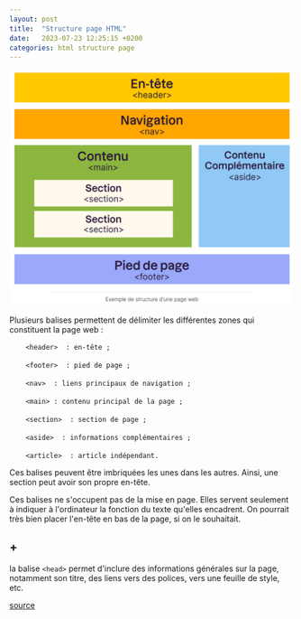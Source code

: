 ```yaml
---
layout: post
title:  "Structure page HTML"
date:   2023-07-23 12:25:15 +0200
categories: html structure page
---
```


![](/assets/images/2023-07-23%2013-17-58.png)

 Plusieurs balises permettent de délimiter les différentes zones qui constituent la page web :

        <header>  : en-tête ;

        <footer>  : pied de page ;

        <nav>  : liens principaux de navigation ;

        <main> : contenu principal de la page ;

        <section>  : section de page ;

        <aside>  : informations complémentaires ;

        <article>  : article indépendant.

Ces balises peuvent être imbriquées les unes dans les autres. Ainsi, une section peut avoir son propre en-tête.

Ces balises ne s'occupent pas de la mise en page. Elles servent seulement à indiquer à l'ordinateur la fonction du texte qu'elles encadrent. On pourrait très bien placer l'en-tête en bas de la page, si on le souhaitait.

## +

la balise `<head>` permet d'inclure des informations générales sur la page, notamment son titre, des liens vers des polices, vers une feuille de style, etc.

[source](https://openclassrooms.com/fr/courses/1603881-creez-votre-site-web-avec-html5-et-css3/8061352-structurez-votre-page)